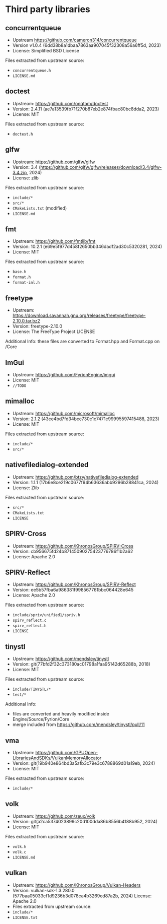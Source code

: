 # Third party libraries

## concurrentqueue
- Upstream https://github.com/cameron314/concurrentqueue
- Version v1.0.4 (6dd38b8a1dbaa7863aa907045f32308a56a6ff5d, 2023)
- License: Simplified BSD License

Files extracted from upstream source:
- `concurrentqueue.h`
- `LICENSE.md`

## doctest
- Upstream: https://github.com/onqtam/doctest
- Version: 2.4.11 (ae7a13539fb71f270b87eb2e874fbac80bc8dda2, 2023)
- License: MIT
 
Files extracted from upstream source:

- `doctest.h`

## glfw
- Upstream: https://github.com/glfw/glfw
- Version: 3.4 (https://github.com/glfw/glfw/releases/download/3.4/glfw-3.4.zip, 2024)
- License: zlib

Files extracted from upstream source:
- `include/*`
- `src/*`
- `CMakeLists.txt` (modified)
- `LICENSE.md`

## fmt
- Upstream: https://github.com/fmtlib/fmt
- Version: 10.2.1 (e69e5f977d458f2650bb346dadf2ad30c5320281, 2024)
- License: MIT
 
Files extracted from upstream source:

- `base.h`
- `format.h`
- `format-inl.h`

## freetype
- Upstream: https://download.savannah.gnu.org/releases/freetype/freetype-2.10.0.tar.bz2
- Version: freetype-2.10.0
- License: The FreeType Project LICENSE


Additional Info:
these files are converted to Format.hpp and Format.cpp on /Core

## ImGui
- Upstream: https://github.com/FyrionEngine/imgui
- License: MIT
- `//TODO`

## mimalloc
- Upstream: https://github.com/microsoft/mimalloc
- Version: 2.1.2 (43ce4bd7fd34bcc730c1c7471c99995597415488, 2023)
- License: MIT
 
Files extracted from upstream source:
- `include/*`
- `src/*`

## nativefiledialog-extended
- Upstream: https://github.com/btzy/nativefiledialog-extended
- Version: 1.1.1 (17b6e8ce219c0677f94b63636abb9296b28841ca, 2024)
- License: Zlib

Files extracted from upstream source:
- `src/*`
- `CMakeLists.txt`
- `LICENSE`

## SPIRV-Cross
- Upstream: https://github.com/KhronosGroup/SPIRV-Cross
- Version: cb956675fd24b87145090275423776786f1b2a62
- License: Apache 2.0

## SPIRV-Reflect
- Upstream: https://github.com/KhronosGroup/SPIRV-Reflect
- Version: ee5b57fba6a986381f998567761bbc064428e645
- License: Apache 2.0
 
Files extracted from upstream source:
- `include/spriv/unified1/spriv.h`
- `spirv_reflect.c`
- `spirv_reflect.h`
- `LICENSE`

## tinystl
- Upstream: https://github.com/mendsley/tinystl
- Version: git(77bfd2f32c373180ac01798a1faa95142d65288b, 2018) 
- License: MIT

Files extracted from upstream source:
- `include/TINYSTL/*`
- `test/*`

Additional Info:
- files are converted and heavily modified inside Engine/Source/Fyrion/Core
- merge included from https://github.com/mendsley/tinystl/pull/11

## vma
- Upstream: https://github.com/GPUOpen-LibrariesAndSDKs/VulkanMemoryAllocator
- Version: git(19b940e864bd3a5afb3c79e3c6788869d01a19eb, 2024)
- License: MIT

Files extracted from upstream source:
- `include/*`

## volk
- Upstream: https://github.com/zeux/volk
- Version: git(a2ca5374023899c20d100dda86b8556b4188b952, 2024)
- License: MIT
 
Files extracted from upstream source:
- `volk.h`
- `volk.c`
- `LICENSE.md`

## vulkan
- Upstream: https://github.com/KhronosGroup/Vulkan-Headers
- Version: vulkan-sdk-1.3.280.0 (577baa05033cf1d9236b3d078ca4b3269ed87a2b, 2024)
  License: Apache 2.0
- 
  Files extracted from upstream source:
- `include/*`
- `LICENSE.txt`